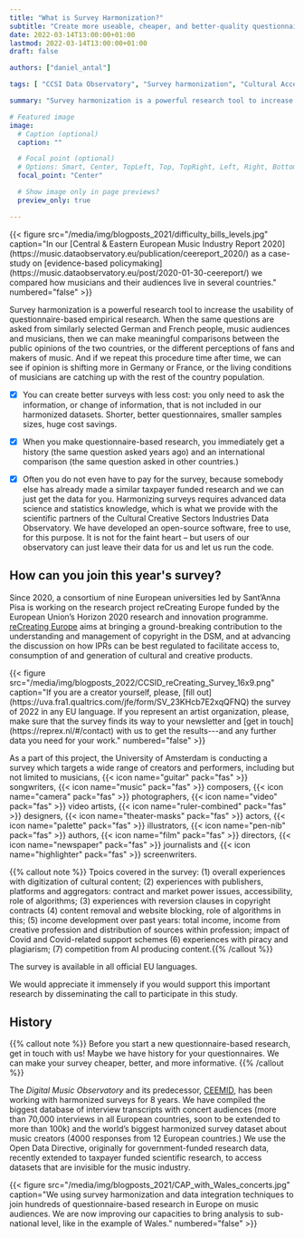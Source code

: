 ```yaml
---
title: "What is Survey Harmonization?"
subtitle: "Create more useable, cheaper, and better-quality questionnaire-based research"
date: 2022-03-14T13:00:00+01:00
lastmod: 2022-03-14T13:00:00+01:00
draft: false

authors: ["daniel_antal"]

tags: [ "CCSI Data Observatory", "Survey harmonization", "Cultural Access and Participation", "Data integration"]

summary: "Survey harmonization is a powerful research tool to increase the usability of questionnaire-based empirical research.  When the same questions are asked from similarly selected German and French people, music audiences and musicians, then we can make meaningful comparisons between the public opinions of the two countries, or the different perceptions of fans and makers of music."

# Featured image
image:
  # Caption (optional)
  caption: ""

  # Focal point (optional)
  # Options: Smart, Center, TopLeft, Top, TopRight, Left, Right, BottomLeft, Bottom, BottomRight
  focal_point: "Center"

  # Show image only in page previews?
  preview_only: true

---
```

<td style="text-align: center;">{{< figure src="/media/img/blogposts_2021/difficulty_bills_levels.jpg" caption="In our  [Central & Eastern European Music Industry Report 2020](https://music.dataobservatory.eu/publication/ceereport_2020/) as a case-study on [evidence-based policymaking](https://music.dataobservatory.eu/post/2020-01-30-ceereport/) we compared how musicians and their audiences live in several countries." numbered="false" >}}</td>

Survey harmonization is a powerful research tool to increase the usability of questionnaire-based empirical research.  When the same questions are asked from similarly selected German and French people, music audiences and musicians, then we can make meaningful comparisons between the public opinions of the two countries, or the different perceptions of fans and makers of music.  And if we repeat this procedure time after time, we can see if opinion is shifting more in Germany or France, or the living conditions of musicians are catching up with the rest of the country population.

- [x]   You can create better surveys with less cost:  you only need to ask the information, or change of information, that is not included in our harmonized datasets. Shorter, better questionnaires, smaller samples sizes, huge cost savings.

- [x]   When you make questionnaire-based research, you immediately get a history (the same question asked years ago) and an international comparison (the same question asked in other countries.)

- [x]   Often you do not even have to pay for the survey, because somebody else has already made a similar taxpayer funded research and we can just get the data for you.
Harmonizing surveys requires advanced data science and statistics knowledge, which is what we provide with the scientific partners of the Cultural Creative Sectors Industries Data Observatory.  We have developed an open-source software, free to use, for this purpose.  It is not for the faint heart – but users of our observatory can just leave their data for us and let us run the code. 

## How can you join this year's survey?

Since 2020, a consortium of nine European universities led by Sant’Anna Pisa is working on the research project reCreating Europe funded by the European Union’s Horizon 2020 research and innovation programme. [reCreating Europe](https://www.recreating.eu/) aims at bringing a ground-breaking contribution to the understanding and management of copyright in the DSM, and at advancing the discussion on how IPRs can be best regulated to facilitate access to, consumption of and generation of cultural and creative products. 

<td style="text-align: center;">{{< figure src="/media/img/blogposts_2022/CCSID_reCreating_Survey_16x9.png"  caption="If you are a creator yourself, please, [fill out](https://uva.fra1.qualtrics.com/jfe/form/SV_23KHcb7E2xqQFNQ) the survey of 2022 in any EU language. If you represent an artist organization, please, make sure that the survey finds its way to your newsletter and [get in touch](https://reprex.nl/#/contact) with us to get the results---and any further data you need for your work." numbered="false" >}}</td>

As a part of this project, the University of Amsterdam is conducting a survey which targets a wide range of creators and performers, including but not limited to musicians, {{< icon name="guitar" pack="fas" >}}
 songwriters, {{< icon name="music" pack="fas" >}}
 composers, {{< icon name="camera" pack="fas" >}} photographers, {{< icon name="video" pack="fas" >}}
 video artists, {{< icon name="ruler-combined" pack="fas" >}}
 designers, {{< icon name="theater-masks" pack="fas" >}}
 actors, {{< icon name="palette" pack="fas" >}}
 illustrators,  {{< icon name="pen-nib" pack="fas" >}} authors, {{< icon name="film" pack="fas" >}}
 directors, {{< icon name="newspaper" pack="fas" >}}
 journalists and {{< icon name="highlighter" pack="fas" >}}
 screenwriters. 


{{% callout note %}} Tpoics covered in the survey: (1) overall experiences with digitization of cultural content; (2) experiences with publishers, platforms and aggregators: contract and market power issues, accessibility, role of algorithms; (3) experiences with reversion clauses in copyright contracts (4) content removal and website blocking, role of algorithms in this; (5) income development over past years: total income, income from creative profession and distribution of sources within profession; impact of Covid and Covid-related support schemes (6) experiences with piracy and plagiarism; (7) competition from AI producing content.{{% /callout %}}

The survey is available in all official EU languages. 

We would appreciate it immensely if you would support this important research by disseminating the call to participate in this study. 

## History

{{% callout note %}} Before you start a new questionnaire-based research, get in touch with us!  Maybe we have history for your questionnaires.  We can make your survey cheaper, better, and more informative. 
{{% /callout %}}

The *Digital Music Observatory* and its predecessor, [CEEMID](https://reprex.nl/project/ceemid/), has been working with harmonized surveys for 8 years.  We have compiled the biggest database of interview transcripts with concert audiences (more than 70,000 interviews in all European countries, soon to be extended to more than 100k) and the world’s biggest harmonized survey dataset about music creators (4000 responses from 12 European countries.) We use the Open Data Directive, originally for government-funded research data, recently extended to taxpayer funded scientific research, to access datasets that are invisible for the music industry.

<td style="text-align: center;">{{< figure src="/media/img/blogposts_2021/CAP_with_Wales_concerts.jpg" caption="We using survey harmonization and data integration techniques to join hundreds of questionnaire-based research in Europe on music audiences. We are now improving our capacities to bring analysis to sub-national level, like in the example of Wales." numbered="false" >}}</td>

